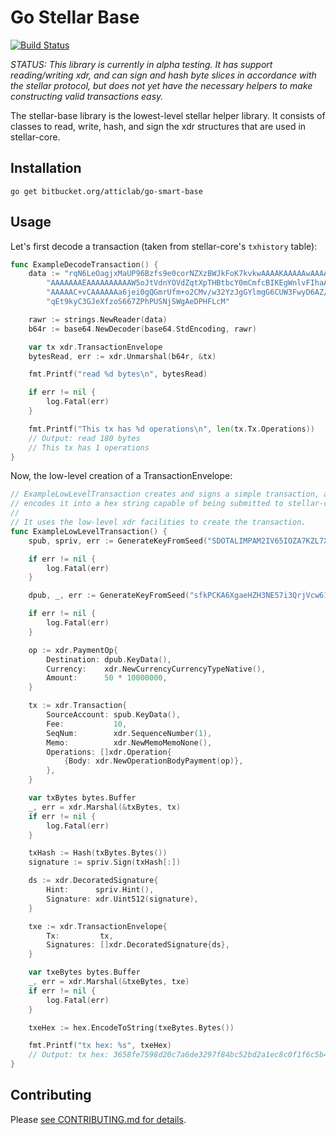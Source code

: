 # Go Stellar Base
[![Build Status](https://travis-ci.org/stellar/go-smart-base.svg?branch=master)](https://travis-ci.org/stellar/go-smart-base)

*STATUS:  This library is currently in alpha testing.  It has support reading/writing xdr, and can sign and hash byte slices in accordance with the stellar protocol, but does not yet have the necessary helpers to make constructing valid transactions easy.*

The stellar-base library is the lowest-level stellar helper library.  It consists of classes
to read, write, hash, and sign the xdr structures that are used in stellar-core.

## Installation


```shell
go get bitbucket.org/atticlab/go-smart-base
```

## Usage

Let's first decode a transaction (taken from stellar-core's `txhistory` table):

```go
func ExampleDecodeTransaction() {
	data := "rqN6LeOagjxMaUP96Bzfs9e0corNZXzBWJkFoK7kvkwAAAAKAAAAAwAAAAEAAAAAAAA" +
		"AAAAAAAEAAAAAAAAAAW5oJtVdnYOVdZqtXpTHBtbcY0mCmfcBIKEgWnlvFIhaAAAAAA" +
		"AAAAAC+vCAAAAAAa6jei0gQGmrUfm+o2CMv/w32YzJgGYlmgG6CUW3FwyD6AZ/5TtPZ" +
		"qEt9kyC3GJeXfzoS667ZPhPUSNjSWgAeDPHFLcM"

	rawr := strings.NewReader(data)
	b64r := base64.NewDecoder(base64.StdEncoding, rawr)

	var tx xdr.TransactionEnvelope
	bytesRead, err := xdr.Unmarshal(b64r, &tx)

	fmt.Printf("read %d bytes\n", bytesRead)

	if err != nil {
		log.Fatal(err)
	}

	fmt.Printf("This tx has %d operations\n", len(tx.Tx.Operations))
	// Output: read 180 bytes
	// This tx has 1 operations
}
```

Now, the low-level creation of a TransactionEnvelope:

```go
// ExampleLowLevelTransaction creates and signs a simple transaction, and then
// encodes it into a hex string capable of being submitted to stellar-core.
//
// It uses the low-level xdr facilities to create the transaction.
func ExampleLowLevelTransaction() {
	spub, spriv, err := GenerateKeyFromSeed("SDOTALIMPAM2IV65IOZA7KZL7XWZI5BODFXTRVLIHLQZQCKK57PH5F3H")

	if err != nil {
		log.Fatal(err)
	}

	dpub, _, err := GenerateKeyFromSeed("sfkPCKA6XgaeHZH3NE57i3QrjVcw61c1noWQCgnHa6KJP2BrbXD")

	if err != nil {
		log.Fatal(err)
	}

	op := xdr.PaymentOp{
		Destination: dpub.KeyData(),
		Currency:    xdr.NewCurrencyCurrencyTypeNative(),
		Amount:      50 * 10000000,
	}

	tx := xdr.Transaction{
		SourceAccount: spub.KeyData(),
		Fee:           10,
		SeqNum:        xdr.SequenceNumber(1),
		Memo:          xdr.NewMemoMemoNone(),
		Operations: []xdr.Operation{
			{Body: xdr.NewOperationBodyPayment(op)},
		},
	}

	var txBytes bytes.Buffer
	_, err = xdr.Marshal(&txBytes, tx)
	if err != nil {
		log.Fatal(err)
	}

	txHash := Hash(txBytes.Bytes())
	signature := spriv.Sign(txHash[:])

	ds := xdr.DecoratedSignature{
		Hint:      spriv.Hint(),
		Signature: xdr.Uint512(signature),
	}

	txe := xdr.TransactionEnvelope{
		Tx:         tx,
		Signatures: []xdr.DecoratedSignature{ds},
	}

	var txeBytes bytes.Buffer
	_, err = xdr.Marshal(&txeBytes, txe)
	if err != nil {
		log.Fatal(err)
	}

	txeHex := hex.EncodeToString(txeBytes.Bytes())

	fmt.Printf("tx hex: %s", txeHex)
	// Output: tx hex: 3658fe7598d20c7a6de3297f84bc52bd2a1ec8c0f1f6c5b41cc1c7571b4331f00000000a000000000000000100000000000000000000000100000000000000012d24692ed08bbf679ba199448870d2191e876fecd92fdd9f6d274da4e6de134100000000000000001dcd650000000001dd302d0c0cee527cf02f6a0aec6916966298712914c63e3c57de74a6e27c29ea234a555fcc36533417afe4e1147815a42529fbca3429bc7caf0a06dc6b383ca6e9d4d80f
}


```

## Contributing

Please [see CONTRIBUTING.md for details](CONTRIBUTING.md).
